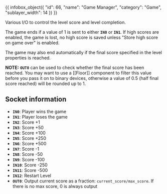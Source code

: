 {{ infobox_object({
	"id": 66,
	"name": "Game Manager",
	"category": "Game",
	"sublayer_width": 14
}) }}

Various I/O to control the level score and level completion.

The game ends if a value of 1 is sent to either **`IN0`** or **`IN1`**. If high scores are enabled, the game is lost, no high score is saved unless "Store high score on game over" is enabled.

The game may also end automatically if the final score specified in the level properties is reached.

**NOTE:** **`OUT0`** can be used to check whether the final score has been reached. You may want to use a [[Floor]] component to filter this value before you pass it on to binary devices, otherwise a value of 0.5 (half final score reached) will be rounded up to 1.

## Socket information
- **`IN0`**:  Player wins the game
- **`IN1`**:  Player loses the game
- **`IN2`**:  Score +1
- **`IN3`**:  Score +50
- **`IN4`**:  Score +100
- **`IN5`**:  Score +250
- **`IN6`**:  Score +500
- **`IN7`**:  Score -1
- **`IN8`**:  Score -50
- **`IN9`**:  Score -100
- **`IN10`**: Score -250
- **`IN11`**: Score -500
- **`IN12`**: Restart Level
- **`OUT0`**: Output current score as a fraction: `current_score/max_score`. If there is no max score, 0 is always output